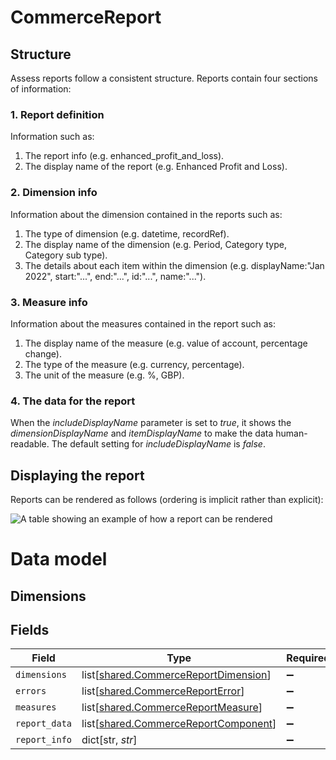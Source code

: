 # CommerceReport

## Structure

Assess reports follow a consistent structure. Reports contain four sections of information:

### 1. Report definition

Information such as:

  1. The report info (e.g. enhanced_profit_and_loss).
  2. The display name of the report (e.g. Enhanced Profit and Loss).
  
### 2. Dimension info

Information about the dimension contained in the reports such as:

  1. The type of dimension (e.g. datetime, recordRef).
  2. The display name of the dimension (e.g. Period, Category type, Category sub type).
  3. The details about each item within the dimension (e.g. displayName:"Jan 2022", start:"...", end:"...", id:"...", name:"...").

### 3. Measure info

Information about the measures contained in the report such as:

  1. The display name of the measure (e.g. value of account, percentage change).
  2. The type of the measure (e.g. currency, percentage).
  3. The unit of the measure (e.g. %, GBP).
  
### 4. The data for the report

When the *includeDisplayName* parameter is set to *true*, it shows the *dimensionDisplayName* and *itemDisplayName* to make the data human-readable. The default setting for *includeDisplayName* is *false*.


## Displaying the report

Reports can be rendered as follows (ordering is implicit rather than explicit):

![A table showing an example of how a report can be rendered](https://files.readme.io/1fa20ca-Report1.png)

# Data model

## Dimensions


## Fields

| Field                                                                                      | Type                                                                                       | Required                                                                                   | Description                                                                                |
| ------------------------------------------------------------------------------------------ | ------------------------------------------------------------------------------------------ | ------------------------------------------------------------------------------------------ | ------------------------------------------------------------------------------------------ |
| `dimensions`                                                                               | list[[shared.CommerceReportDimension](undefined/models/shared/commercereportdimension.md)] | :heavy_minus_sign:                                                                         | N/A                                                                                        |
| `errors`                                                                                   | list[[shared.CommerceReportError](undefined/models/shared/commercereporterror.md)]         | :heavy_minus_sign:                                                                         | N/A                                                                                        |
| `measures`                                                                                 | list[[shared.CommerceReportMeasure](undefined/models/shared/commercereportmeasure.md)]     | :heavy_minus_sign:                                                                         | N/A                                                                                        |
| `report_data`                                                                              | list[[shared.CommerceReportComponent](undefined/models/shared/commercereportcomponent.md)] | :heavy_minus_sign:                                                                         | N/A                                                                                        |
| `report_info`                                                                              | dict[str, *str*]                                                                           | :heavy_minus_sign:                                                                         | N/A                                                                                        |